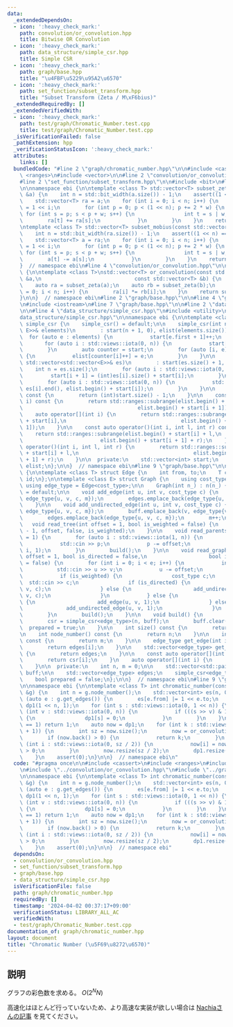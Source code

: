```yaml
---
data:
  _extendedDependsOn:
  - icon: ':heavy_check_mark:'
    path: convolution/or_convolution.hpp
    title: Bitwise OR Convolution
  - icon: ':heavy_check_mark:'
    path: data_structure/simple_csr.hpp
    title: Simple CSR
  - icon: ':heavy_check_mark:'
    path: graph/base.hpp
    title: "\u4FBF\u5229\u95A2\u6570"
  - icon: ':heavy_check_mark:'
    path: set_function/subset_transform.hpp
    title: "Subset Transform (Zeta / M\xF6bius)"
  _extendedRequiredBy: []
  _extendedVerifiedWith:
  - icon: ':heavy_check_mark:'
    path: test/graph/Chromatic_Number.test.cpp
    title: test/graph/Chromatic_Number.test.cpp
  _isVerificationFailed: false
  _pathExtension: hpp
  _verificationStatusIcon: ':heavy_check_mark:'
  attributes:
    links: []
  bundledCode: "#line 2 \"graph/chromatic_number.hpp\"\n\n#include <cassert>\n#include\
    \ <ranges>\n#include <vector>\n\n#line 2 \"convolution/or_convolution.hpp\"\n\n\
    #line 2 \"set_function/subset_transform.hpp\"\n\n#include <bit>\n#line 6 \"set_function/subset_transform.hpp\"\
    \n\nnamespace ebi {\n\ntemplate <class T> std::vector<T> subset_zeta(const std::vector<T>\
    \ &a) {\n    int n = std::bit_width(a.size()) - 1;\n    assert((1 << n) == (int)a.size());\n\
    \    std::vector<T> ra = a;\n    for (int i = 0; i < n; i++) {\n        int w\
    \ = 1 << i;\n        for (int p = 0; p < (1 << n); p += 2 * w) {\n           \
    \ for (int s = p; s < p + w; s++) {\n                int t = s | w;\n        \
    \        ra[t] += ra[s];\n            }\n        }\n    }\n    return ra;\n}\n\
    \ntemplate <class T> std::vector<T> subset_mobius(const std::vector<T> &ra) {\n\
    \    int n = std::bit_width(ra.size()) - 1;\n    assert((1 << n) == (int)ra.size());\n\
    \    std::vector<T> a = ra;\n    for (int i = 0; i < n; i++) {\n        int w\
    \ = 1 << i;\n        for (int p = 0; p < (1 << n); p += 2 * w) {\n           \
    \ for (int s = p; s < p + w; s++) {\n                int t = s | w;\n        \
    \        a[t] -= a[s];\n            }\n        }\n    }\n    return a;\n}\n\n\
    }  // namespace ebi\n#line 4 \"convolution/or_convolution.hpp\"\n\nnamespace ebi\
    \ {\n\ntemplate <class T>\nstd::vector<T> or_convolution(const std::vector<T>\
    \ &a,\n                              const std::vector<T> &b) {\n    int n = a.size();\n\
    \    auto ra = subset_zeta(a);\n    auto rb = subset_zeta(b);\n    for (int i\
    \ = 0; i < n; i++) {\n        ra[i] *= rb[i];\n    }\n    return subset_mobius(ra);\n\
    }\n\n}  // namespace ebi\n#line 2 \"graph/base.hpp\"\n\n#line 4 \"graph/base.hpp\"\
    \n#include <iostream>\n#line 7 \"graph/base.hpp\"\n\n#line 2 \"data_structure/simple_csr.hpp\"\
    \n\n#line 4 \"data_structure/simple_csr.hpp\"\n#include <utility>\n#line 6 \"\
    data_structure/simple_csr.hpp\"\n\nnamespace ebi {\n\ntemplate <class E> struct\
    \ simple_csr {\n    simple_csr() = default;\n\n    simple_csr(int n, const std::vector<std::pair<int,\
    \ E>>& elements)\n        : start(n + 1, 0), elist(elements.size()) {\n      \
    \  for (auto e : elements) {\n            start[e.first + 1]++;\n        }\n \
    \       for (auto i : std::views::iota(0, n)) {\n            start[i + 1] += start[i];\n\
    \        }\n        auto counter = start;\n        for (auto [i, e] : elements)\
    \ {\n            elist[counter[i]++] = e;\n        }\n    }\n\n    simple_csr(const\
    \ std::vector<std::vector<E>>& es)\n        : start(es.size() + 1, 0) {\n    \
    \    int n = es.size();\n        for (auto i : std::views::iota(0, n)) {\n   \
    \         start[i + 1] = (int)es[i].size() + start[i];\n        }\n        elist.resize(start.back());\n\
    \        for (auto i : std::views::iota(0, n)) {\n            std::copy(es[i].begin(),\
    \ es[i].end(), elist.begin() + start[i]);\n        }\n    }\n\n    int size()\
    \ const {\n        return (int)start.size() - 1;\n    }\n\n    const auto operator[](int\
    \ i) const {\n        return std::ranges::subrange(elist.begin() + start[i],\n\
    \                                     elist.begin() + start[i + 1]);\n    }\n\
    \    auto operator[](int i) {\n        return std::ranges::subrange(elist.begin()\
    \ + start[i],\n                                     elist.begin() + start[i +\
    \ 1]);\n    }\n\n    const auto operator()(int i, int l, int r) const {\n    \
    \    return std::ranges::subrange(elist.begin() + start[i] + l,\n            \
    \                         elist.begin() + start[i + 1] + r);\n    }\n    auto\
    \ operator()(int i, int l, int r) {\n        return std::ranges::subrange(elist.begin()\
    \ + start[i] + l,\n                                     elist.begin() + start[i\
    \ + 1] + r);\n    }\n\n  private:\n    std::vector<int> start;\n    std::vector<E>\
    \ elist;\n};\n\n}  // namespace ebi\n#line 9 \"graph/base.hpp\"\n\nnamespace ebi\
    \ {\n\ntemplate <class T> struct Edge {\n    int from, to;\n    T cost;\n    int\
    \ id;\n};\n\ntemplate <class E> struct Graph {\n    using cost_type = E;\n   \
    \ using edge_type = Edge<cost_type>;\n\n    Graph(int n_) : n(n_) {}\n\n    Graph()\
    \ = default;\n\n    void add_edge(int u, int v, cost_type c) {\n        buff.emplace_back(u,\
    \ edge_type{u, v, c, m});\n        edges.emplace_back(edge_type{u, v, c, m++});\n\
    \    }\n\n    void add_undirected_edge(int u, int v, cost_type c) {\n        buff.emplace_back(u,\
    \ edge_type{u, v, c, m});\n        buff.emplace_back(v, edge_type{v, u, c, m});\n\
    \        edges.emplace_back(edge_type{u, v, c, m});\n        m++;\n    }\n\n \
    \   void read_tree(int offset = 1, bool is_weighted = false) {\n        read_graph(n\
    \ - 1, offset, false, is_weighted);\n    }\n\n    void read_parents(int offset\
    \ = 1) {\n        for (auto i : std::views::iota(1, n)) {\n            int p;\n\
    \            std::cin >> p;\n            p -= offset;\n            add_undirected_edge(p,\
    \ i, 1);\n        }\n        build();\n    }\n\n    void read_graph(int e, int\
    \ offset = 1, bool is_directed = false,\n                    bool is_weighted\
    \ = false) {\n        for (int i = 0; i < e; i++) {\n            int u, v;\n \
    \           std::cin >> u >> v;\n            u -= offset;\n            v -= offset;\n\
    \            if (is_weighted) {\n                cost_type c;\n              \
    \  std::cin >> c;\n                if (is_directed) {\n                    add_edge(u,\
    \ v, c);\n                } else {\n                    add_undirected_edge(u,\
    \ v, c);\n                }\n            } else {\n                if (is_directed)\
    \ {\n                    add_edge(u, v, 1);\n                } else {\n      \
    \              add_undirected_edge(u, v, 1);\n                }\n            }\n\
    \        }\n        build();\n    }\n\n    void build() {\n        assert(!prepared);\n\
    \        csr = simple_csr<edge_type>(n, buff);\n        buff.clear();\n      \
    \  prepared = true;\n    }\n\n    int size() const {\n        return n;\n    }\n\
    \n    int node_number() const {\n        return n;\n    }\n\n    int edge_number()\
    \ const {\n        return m;\n    }\n\n    edge_type get_edge(int i) const {\n\
    \        return edges[i];\n    }\n\n    std::vector<edge_type> get_edges() const\
    \ {\n        return edges;\n    }\n\n    const auto operator[](int i) const {\n\
    \        return csr[i];\n    }\n    auto operator[](int i) {\n        return csr[i];\n\
    \    }\n\n  private:\n    int n, m = 0;\n\n    std::vector<std::pair<int,edge_type>>\
    \ buff;\n\n    std::vector<edge_type> edges;\n    simple_csr<edge_type> csr;\n\
    \    bool prepared = false;\n};\n\n}  // namespace ebi\n#line 9 \"graph/chromatic_number.hpp\"\
    \n\nnamespace ebi {\n\ntemplate <class T> int chromatic_number(const Graph<T>\
    \ &g) {\n    int n = g.node_number();\n    std::vector<int> es(n, 0);\n    for\
    \ (auto e : g.get_edges()) {\n        es[e.from] |= 1 << e.to;\n    }\n    std::vector<int>\
    \ dp1(1 << n, 1);\n    for (int s : std::views::iota(0, 1 << n)) {\n        for\
    \ (int v : std::views::iota(0, n)) {\n            if (((s >> v) & 1) && (s & es[v]))\
    \ {\n                dp1[s] = 0;\n            }\n        }\n    }\n    if (dp1.back()\
    \ == 1) return 1;\n    auto now = dp1;\n    for (int k : std::views::iota(2, n\
    \ + 1)) {\n        int sz = now.size();\n        now = or_convolution(dp1, now);\n\
    \        if (now.back() > 0) {\n            return k;\n        }\n        for\
    \ (int i : std::views::iota(0, sz / 2)) {\n            now[i] = now[i + sz / 2]\
    \ > 0;\n        }\n        now.resize(sz / 2);\n        dp1.resize(sz / 2);\n\
    \    }\n    assert(0);\n}\n\n}  // namespace ebi\n"
  code: "#pragma once\n\n#include <cassert>\n#include <ranges>\n#include <vector>\n\
    \n#include \"../convolution/or_convolution.hpp\"\n#include \"../graph/base.hpp\"\
    \n\nnamespace ebi {\n\ntemplate <class T> int chromatic_number(const Graph<T>\
    \ &g) {\n    int n = g.node_number();\n    std::vector<int> es(n, 0);\n    for\
    \ (auto e : g.get_edges()) {\n        es[e.from] |= 1 << e.to;\n    }\n    std::vector<int>\
    \ dp1(1 << n, 1);\n    for (int s : std::views::iota(0, 1 << n)) {\n        for\
    \ (int v : std::views::iota(0, n)) {\n            if (((s >> v) & 1) && (s & es[v]))\
    \ {\n                dp1[s] = 0;\n            }\n        }\n    }\n    if (dp1.back()\
    \ == 1) return 1;\n    auto now = dp1;\n    for (int k : std::views::iota(2, n\
    \ + 1)) {\n        int sz = now.size();\n        now = or_convolution(dp1, now);\n\
    \        if (now.back() > 0) {\n            return k;\n        }\n        for\
    \ (int i : std::views::iota(0, sz / 2)) {\n            now[i] = now[i + sz / 2]\
    \ > 0;\n        }\n        now.resize(sz / 2);\n        dp1.resize(sz / 2);\n\
    \    }\n    assert(0);\n}\n\n}  // namespace ebi"
  dependsOn:
  - convolution/or_convolution.hpp
  - set_function/subset_transform.hpp
  - graph/base.hpp
  - data_structure/simple_csr.hpp
  isVerificationFile: false
  path: graph/chromatic_number.hpp
  requiredBy: []
  timestamp: '2024-04-02 00:37:17+09:00'
  verificationStatus: LIBRARY_ALL_AC
  verifiedWith:
  - test/graph/Chromatic_Number.test.cpp
documentation_of: graph/chromatic_number.hpp
layout: document
title: "Chromatic Number (\u5F69\u8272\u6570)"
---
```


## 説明

グラフの彩色数を求める。 $O(2^N N)$

高速化はほとんど行っていないため、より高速な実装が欲しい場合は [Nachiaさんの記事](https://www.mathenachia.blog/chromatic-fast/) を見てください。